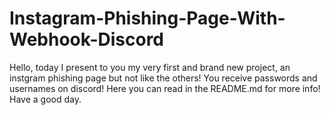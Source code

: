 # Instagram-Phishing-Page-With-Webhook-Discord
Hello, today I present to you my very first and brand new project, an instgram phishing page but not like the others! You receive passwords and usernames on discord! Here you can read in the README.md for more info! Have a good day.
